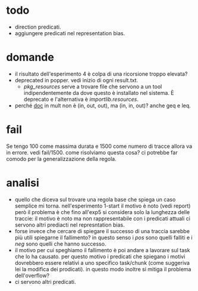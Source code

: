 # todo
- direction predicati.
- aggiungere predicati nel representation bias.

# domande
- il risultato dell'esperimento 4 è colpa di una ricorsione troppo elevata?
- deprecated in popper. vedi inizio di ogni result.txt.
    - *pkg_resources* serve a trovare file che servono a un tool indipendentemente da dove questo è installato nel sistema. È deprecato e l'alternativa è *importlib.resources*.
- perché [doc](https://github.com/celinehocquette/numsynth-aaai23) in mult non è (in, out, out), ma (in, in, out)? anche geq e leq.

# fail
Se tengo 100 come massima durata e 1500 come numero di tracce allora va in errore. vedi fail/1500. come risolviamo questa cosa? ci potrebbe far comodo per la generalizzazione della regola.

# analisi
- quello che diceva sul trovare una regola base che spiega un caso semplice mi torna. nell'esperimento 1-start il motivo è noto (vedi report) però il problema è che fino all'exp5 si considera solo la lunghezza delle traccie: il motivo è noto ma non rappresentabile con i predicati attuali ci servono altri prediacti nel represntation bias.
- forse invece che cercare di spiegare il successo di una traccia sarebbe più utili spiegarne il fallimento? in questo senso i *pos* sono quelli falliti e i *neg* sono quelli che hanno successo.
- il motivo per cui speghiamo il fallimento è poi andare a lavorare sul task che lo ha causato. per questo motivo i predicati che spiegano i motivi dovrebbero essere relativi a uno specifico task/chunk (come suggeriva lei la modifica dei prodicati). in questo modo inoltre si mitiga il problema dell'overflow?
- ci servono altri predicati.
